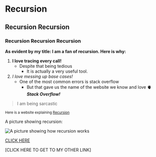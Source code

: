 # Recursion <!--Head title of an md file-->
## Recursion Recursion <!--Second title-->
### Recursion Recursion Recursion <!--Third title, also this is how to add comments-->

**As evident by my title: I am a fan of recursion. Here is why:**
1. **I love tracing every call!** <!--Bold-->
   - Despite that being tedious
     - It is actually a very useful tool.
3. *I love messing up base cases!* <!--Italic-->
   - One of the most common errors is stack overflow
      - But that gave us the name of the website we know and love 🫀 ***Stack Overflow!*** <!--Both-->

>I am being sarcastic <!--Adding Quotes-->

<sub>Here is a website explaining [Recursion](https://www.geeksforgeeks.org/introduction-to-recursion-data-structure-and-algorithm-tutorials/)</sub>

A picture showing recursion:

![A picture showing how recursion works](https://cdn-media-1.freecodecamp.org/images/1*Rt-CKWzyXM1VP-mwD8XuuA.png)

[CLICK HERE](https://www.youtube.com/watch?v=oHg5SJYRHA0)

[CLICK HERE TO GET TO MY OTHER LINK]
